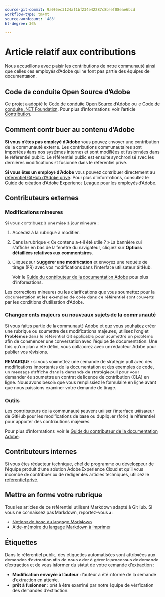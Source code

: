 ```yaml
---
source-git-commit: 9a086ec3124af1bf234e42287c8b4ef08eae6bcd
workflow-type: tm+mt
source-wordcount: '483'
ht-degree: 36%

---
```

# Article relatif aux contributions

Nous accueillons avec plaisir les contributions de notre communauté ainsi que celles des employés d’Adobe qui ne font pas partie des équipes de documentation.

## Code de conduite Open Source d’Adobe

Ce projet a adopté le [Code de conduite Open Source d’Adobe](code-of-conduct.md) ou le [Code de conduite .NET Foundation](https://dotnetfoundation.org/code-of-conduct). Pour plus d’informations, voir l’article [Contribution](contributing.md).

## Comment contribuer au contenu d’Adobe

**Si vous n’êtes pas employé d’Adobe** vous pouvez envoyer une contribution de la communauté externe. Les contributions communautaires sont importées dans nos systèmes internes et sont modifiées et fusionnées dans le référentiel public. Le référentiel public est ensuite synchronisé avec les dernières modifications et fusionné dans le référentiel privé.

**Si vous êtes un employé d’Adobe** vous pouvez contribuer directement au [référentiel GitHub d’Adobe privé](https://git.corp.adobe.com/AdobeDocs/). Pour plus d’informations, consultez le Guide de création d’Adobe Experience League pour les employés d’Adobe.

## Contributeurs externes

### Modifications mineures

Si vous contribuez à une mise à jour mineure :

1. Accédez à la rubrique à modifier.
1. Dans la rubrique « Ce contenu a-t-il été utile ? » La bannière qui s’affiche en bas de la fenêtre du navigateur, cliquez sur **Options détaillées relatives aux commentaires**.
1. Cliquez sur **Suggérer une modification** et envoyez une requête de tirage (PR) avec vos modifications dans l’interface utilisateur GitHub.

   Voir le [Guide du contributeur de la documentation Adobe](https://experienceleague.adobe.com/docs/contributor/contributor-guide/introduction.html?lang=fr) pour plus d’informations.

Les corrections mineures ou les clarifications que vous soumettez pour la documentation et les exemples de code dans ce référentiel sont couverts par les conditions d’utilisation d’Adobe.

### Changements majeurs ou nouveaux sujets de la communauté

Si vous faites partie de la communauté Adobe et que vous souhaitez créer une rubrique ou soumettre des modifications majeures, utilisez l’onglet **Problèmes** dans le référentiel Git applicable pour soumettre un problème afin de commencer une conversation avec l’équipe de documentation. Une fois qu’un plan a été défini, vous collaborez avec un rédacteur Adobe pour publier vos révisions.

**REMARQUE :** si vous soumettez une demande de stratégie pull avec des modifications importantes de la documentation et des exemples de code, un message s’affiche dans la demande de stratégie pull pour vous demander de soumettre un contrat de licence de contribution (CLA) en ligne. Nous avons besoin que vous remplissiez le formulaire en ligne avant que nous puissions examiner votre demande de tirage.

### Outils

Les contributeurs de la communauté peuvent utiliser l’interface utilisateur de GitHub pour les modifications de base ou dupliquer (fork) le référentiel pour apporter des contributions majeures.

Pour plus d’informations, voir le [Guide du contributeur de la documentation Adobe](https://experienceleague.adobe.com/docs/contributor/contributor-guide/introduction.html?lang=fr).

## Contributeurs internes

Si vous êtes rédacteur technique, chef de programme ou développeur de l’équipe produit d’une solution Adobe Experience Cloud et qu’il vous incombe de contribuer ou de rédiger des articles techniques, utilisez le [référentiel privé](https://git.corp.adobe.com/AdobeDocs).

## Mettre en forme votre rubrique

Tous les articles de ce référentiel utilisent Markdown adapté à GitHub. Si vous ne connaissez pas Markdown, reportez-vous à :

* [Notions de base du langage Markdown](https://help.github.com/articles/getting-started-with-writing-and-formatting-on-github/)
* [Aide-mémoire du langage Markdown à imprimer](https://guides.github.com/pdfs/markdown-cheatsheet-online.pdf)

## Étiquettes

Dans le référentiel public, des étiquettes automatisées sont attribuées aux demandes d’extraction afin de nous aider à gérer le processus de demande d’extraction et de vous informer du statut de votre demande d’extraction :

* **Modification envoyée à l’auteur** : l’auteur a été informé de la demande d’extraction en attente.
* **prêt à fusionner** : prêt à être examiné par notre équipe de vérification des demandes d’extraction.
